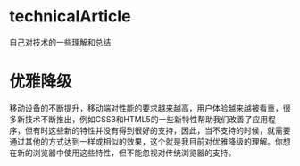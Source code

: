 # technicalArticle
自己对技术的一些理解和总结

# 优雅降级
移动设备的不断提升，移动端对性能的要求越来越高，用户体验越来越被看重，很多新技术不断推出，例如CSS3和HTML5的一些新特性帮助我们改善了应用程序，但有时这些新的特性并没有得到很好的支持，因此，当不支持的时候，就需要通过其他的方式达到一样或相似的效果，这个就是我目前对优雅降级的理解。你想在新的浏览器中使用这些特性，但不能忽视对传统浏览器的支持。
